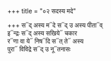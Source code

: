 +++
title = "०२ सदस्य मदे"

+++
स᳓द् अस्य म᳓दे स᳓द् उ अस्य पीता᳓व्  
इ᳓न्द्रः स᳓द् अस्य सखिये᳓ चकार  
र᳓णा वा ये᳓ निष᳓दि स᳓त् ते᳓ अस्य  
पुरा᳓ विविद्रे स᳓द् उ नू᳓तनासः